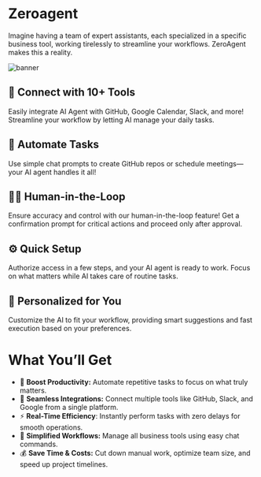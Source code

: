 # Zeroagent 

Imagine having a team of expert assistants, each specialized in a specific business tool, working tirelessly to streamline your workflows. ZeroAgent makes this a reality. 

![banner](https://github.com/user-attachments/assets/72ec5045-e7a8-4f87-9b86-3b032d73cf30)

## 🔌 Connect with 10+ Tools
  Easily integrate AI Agent with GitHub, Google Calendar, Slack, and more! Streamline your workflow by letting AI manage your daily tasks.
## 🤖 **Automate Tasks** 
 Use simple chat prompts to create GitHub repos or schedule meetings—your AI agent handles it all!
## 🧑🏻 **Human-in-the-Loop**
Ensure accuracy and control with our human-in-the-loop feature! Get a confirmation prompt for critical actions and proceed only after approval.
## ⚙️ **Quick Setup** 
Authorize access in a few steps, and your AI agent is ready to work. Focus on what matters while AI takes care of routine tasks.
## 🎯 **Personalized for You** 
 Customize the AI to fit your workflow, providing smart suggestions and fast execution based on your preferences.


# What You’ll Get 

- 🚀 **Boost Productivity:** Automate repetitive tasks to focus on what truly matters.
- 🔗 **Seamless Integrations:** Connect multiple tools like GitHub, Slack, and Google from a single platform.
- ⚡ **Real-Time Efficiency**: Instantly perform tasks with zero delays for smooth operations.
- 💼 **Simplified Workflows:** Manage all business tools using easy chat commands.
- 💰 **Save Time & Costs:** Cut down manual work, optimize team size, and speed up project timelines.
